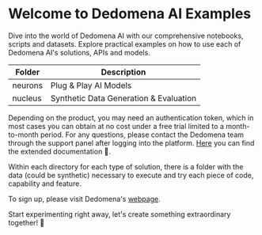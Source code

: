 # Welcome to Dedomena AI Examples

Dive into the world of Dedomena AI with our comprehensive notebooks, scripts and datasets.
Explore practical examples on how to use each of Dedomena AI's solutions, APIs and models.

| Folder | Description |
|--------|--------|
| neurons | Plug & Play AI Models |
| nucleus | Synthetic Data Generation & Evaluation |

Depending on the product, you may need an authentication token, which in most cases you can obtain at no cost under a free trial limited to a month-to-month period. 
For any questions, please contact the Dedomena team through the support panel after logging into the platform. [Here](https://docs.dedomena.ai/documentation/platform/) you can find the extended documentation 📄.

Within each directory for each type of solution, there is a folder with the data (could be synthetic) necessary to execute and try each piece of code, capability and feature.

To sign up, please visit Dedomena's [webpage](https://dedomena.ai/).

Start experimenting right away, let's create something extraordinary together! 🚀
